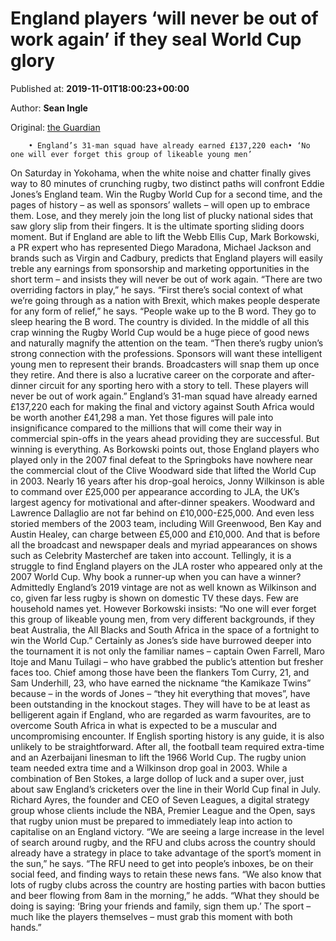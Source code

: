 
# England players ‘will never be out of work again’ if they seal World Cup glory

Published at: **2019-11-01T18:00:23+00:00**

Author: **Sean Ingle**

Original: [the Guardian](https://www.theguardian.com/sport/2019/nov/01/england-players-rugby-world-cup-money)


        • England’s 31-man squad have already earned £137,220 each• ‘No one will ever forget this group of likeable young men’
      
On Saturday in Yokohama, when the white noise and chatter finally gives way to 80 minutes of crunching rugby, two distinct paths will confront Eddie Jones’s England team. Win the Rugby World Cup for a second time, and the pages of history – as well as sponsors’ wallets – will open up to embrace them. Lose, and they merely join the long list of plucky national sides that saw glory slip from their fingers.
It is the ultimate sporting sliding doors moment. But if England are able to lift the Webb Ellis Cup, Mark Borkowski, a PR expert who has represented Diego Maradona, Michael Jackson and brands such as Virgin and Cadbury, predicts that England players will easily treble any earnings from sponsorship and marketing opportunities in the short term – and insists they will never be out of work again.
“There are two overriding factors in play,” he says. “First there’s social context of what we’re going through as a nation with Brexit, which makes people desperate for any form of relief,” he says. “People wake up to the B word. They go to sleep hearing the B word. The country is divided. In the middle of all this crap winning the Rugby World Cup would be a huge piece of good news and naturally magnify the attention on the team.
“Then there’s rugby union’s strong connection with the professions. Sponsors will want these intelligent young men to represent their brands. Broadcasters will snap them up once they retire. And there is also a lucrative career on the corporate and after-dinner circuit for any sporting hero with a story to tell. These players will never be out of work again.”
England’s 31-man squad have already earned £137,220 each for making the final and victory against South Africa would be worth another £41,298 a man. Yet those figures will pale into insignificance compared to the millions that will come their way in commercial spin-offs in the years ahead providing they are successful.
But winning is everything. As Borkowski points out, those England players who played only in the 2007 final defeat to the Springboks have nowhere near the commercial clout of the Clive Woodward side that lifted the World Cup in 2003.
Nearly 16 years after his drop-goal heroics, Jonny Wilkinson is able to command over £25,000 per appearance according to JLA, the UK’s largest agency for motivational and after-dinner speakers. Woodward and Lawrence Dallaglio are not far behind on £10,000-£25,000. And even less storied members of the 2003 team, including Will Greenwood, Ben Kay and Austin Healey, can charge between £5,000 and £10,000. And that is before all the broadcast and newspaper deals and myriad appearances on shows such as Celebrity Masterchef are taken into account.
Tellingly, it is a struggle to find England players on the JLA roster who appeared only at the 2007 World Cup. Why book a runner-up when you can have a winner?
Admittedly England’s 2019 vintage are not as well known as Wilkinson and co, given far less rugby is shown on domestic TV these days. Few are household names yet. However Borkowski insists: “No one will ever forget this group of likeable young men, from very different backgrounds, if they beat Australia, the All Blacks and South Africa in the space of a fortnight to win the World Cup.”
Certainly as Jones’s side have burrowed deeper into the tournament it is not only the familiar names – captain Owen Farrell, Maro Itoje and Manu Tuilagi – who have grabbed the public’s attention but fresher faces too.
Chief among those have been the flankers Tom Curry, 21, and Sam Underhill, 23, who have earned the nickname “the Kamikaze Twins” because – in the words of Jones – “they hit everything that moves”, have been outstanding in the knockout stages.
They will have to be at least as belligerent again if England, who are regarded as warm favourites, are to overcome South Africa in what is expected to be a muscular and uncompromising encounter. If English sporting history is any guide, it is also unlikely to be straightforward. After all, the football team required extra-time and an Azerbaijani linesman to lift the 1966 World Cup.
The rugby union team needed extra time and a Wilkinson drop goal in 2003. While a combination of Ben Stokes, a large dollop of luck and a super over, just about saw England’s cricketers over the line in their World Cup final in July.
Richard Ayres, the founder and CEO of Seven Leagues, a digital strategy group whose clients include the NBA, Premier League and the Open, says that rugby union must be prepared to immediately leap into action to capitalise on an England victory.
“We are seeing a large increase in the level of search around rugby, and the RFU and clubs across the country should already have a strategy in place to take advantage of the sport’s moment in the sun,” he says. “The RFU need to get into people’s inboxes, be on their social feed, and finding ways to retain these news fans.
“We also know that lots of rugby clubs across the country are hosting parties with bacon butties and beer flowing from 8am in the morning,” he adds. “What they should be doing is saying: ‘Bring your friends and family, sign them up.’ The sport – much like the players themselves – must grab this moment with both hands.”
